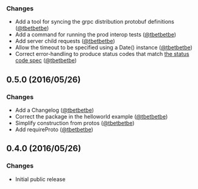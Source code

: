 ### Changes

* Add a tool for syncing the grpc distribution protobuf definitions ([@tbetbetbe][])
* Add a command for running the prod interop tests ([@tbetbetbe][])
* Add server child requests ([@tbetbetbe][])
* Allow the timeout to be specified using a Date() instance ([@tbetbetbe][])
* Correct error-handling to produce status codes that match [the status code spec](https://github.com/grpc/grpc/blob/master/doc/statuscodes.md) ([@tbetbetbe][])

## 0.5.0 (2016/05/26)

### Changes

* Add a Changelog ([@tbetbetbe][])
* Correct the package in the helloworld example ([@tbetbetbe][])
* Simplify construction from protos ([@tbetbetbe][])
* Add requireProto ([@tbetbetbe][])

## 0.4.0 (2016/05/26)

### Changes

* Initial public release

[@tbetbetbe]: https://github.com/tbetbetbe
